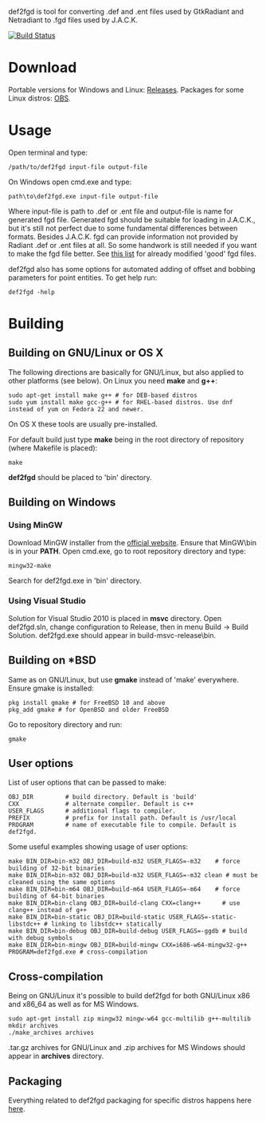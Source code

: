 def2fgd is tool for converting .def and .ent files used by GtkRadiant and Netradiant to .fgd files used by J.A.C.K.

[![Build Status](https://travis-ci.org/FreeSlave/def2fgd.svg?branch=master)](https://travis-ci.org/FreeSlave/def2fgd)

# Download

Portable versions for Windows and Linux: [Releases](https://github.com/FreeSlave/def2fgd/releases).
Packages for some Linux distros: [OBS](https://software.opensuse.org//download.html?project=home%3AFreeSlave&package=def2fgd).

# Usage

Open terminal and type:

    /path/to/def2fgd input-file output-file

On Windows open cmd.exe and type:

    path\to\def2fgd.exe input-file output-file

Where input-file is path to .def or .ent file and output-file is name for generated fgd file. 
Generated fgd should be suitable for loading in J.A.C.K., but it's still not perfect due to some fundamental differences between formats. Besides J.A.C.K. fgd can provide information not provided by Radiant .def or .ent files at all. So some handwork is still needed if you want to make the fgd file better. See [this list](https://bitbucket.org/FreeSlave/def2fgd/wiki/Refined%20fgd%20files) for already modified 'good' fgd files.

def2fgd also has some options for automated adding of offset and bobbing parameters for point entities. To get help run:

    def2fgd -help

# Building

## Building on GNU/Linux or OS X

The following directions are basically for GNU/Linux, but also applied to other platforms (see below).
On Linux you need **make** and **g++**:

    sudo apt-get install make g++ # for DEB-based distros
    sudo yum install make gcc-g++ # for RHEL-based distros. Use dnf instead of yum on Fedora 22 and newer.

On OS X these tools are usually pre-installed.

For default build just type **make** being in the root directory of repository (where Makefile is placed):

    make

**def2fgd** should be placed to 'bin' directory.

## Building on Windows

### Using MinGW

Download MinGW installer from the [official website](http://www.mingw.org/). Ensure that MinGW\bin is in your **PATH**. Open cmd.exe, go to root repository directory and type:

    mingw32-make

Search for def2fgd.exe in 'bin' directory.

### Using Visual Studio

Solution for Visual Studio 2010 is placed in **msvc** directory. Open def2fgd.sln, change configuration to Release, then in menu Build -> Build Solution. def2fgd.exe should appear in build-msvc-release\bin.

## Building on *BSD

Same as on GNU/Linux, but use **gmake** instead of 'make' everywhere. Ensure gmake is installed:

    pkg install gmake # for FreeBSD 10 and above
    pkg_add gmake # for OpenBSD and older FreeBSD

Go to repository directory and run:

    gmake

## User options

List of user options that can be passed to make:

    OBJ_DIR         # build directory. Default is 'build'
    CXX             # alternate compiler. Default is c++
    USER_FLAGS      # additional flags to compiler.
    PREFIX          # prefix for install path. Default is /usr/local
    PROGRAM         # name of executable file to compile. Default is def2fgd.

Some useful examples showing usage of user options:

    make BIN_DIR=bin-m32 OBJ_DIR=build-m32 USER_FLAGS=-m32    # force building of 32-bit binaries
    make BIN_DIR=bin-m32 OBJ_DIR=build-m32 USER_FLAGS=-m32 clean # must be cleaned using the same options
    make BIN_DIR=bin-m64 OBJ_DIR=build-m64 USER_FLAGS=-m64    # force building of 64-bit binaries
    make BIN_DIR=bin-clang OBJ_DIR=build-clang CXX=clang++      # use clang++ instead of g++
    make BIN_DIR=bin-static OBJ_DIR=build-static USER_FLAGS=-static-libstdc++ # linking to libstdc++ statically
    make BIN_DIR=bin-debug OBJ_DIR=build-debug USER_FLAGS=-ggdb # build with debug symbols
    make BIN_DIR=bin-mingw OBJ_DIR=build-mingw CXX=i686-w64-mingw32-g++ PROGRAM=def2fgd.exe # cross-compilation

## Cross-compilation

Being on GNU/Linux it's possible to build def2fgd for both GNU/Linux x86 and x86_64 as well as for MS Windows.

    sudo apt-get install zip mingw32 mingw-w64 gcc-multilib g++-multilib
    mkdir archives
    ./make_archives archives

.tar.gz archives for GNU/Linux and .zip archives for MS Windows should appear in **archives** directory.

## Packaging

Everything related to def2fgd packaging for specific distros happens here [here](https://github.com/FreeSlave/def2fgd-distro).
